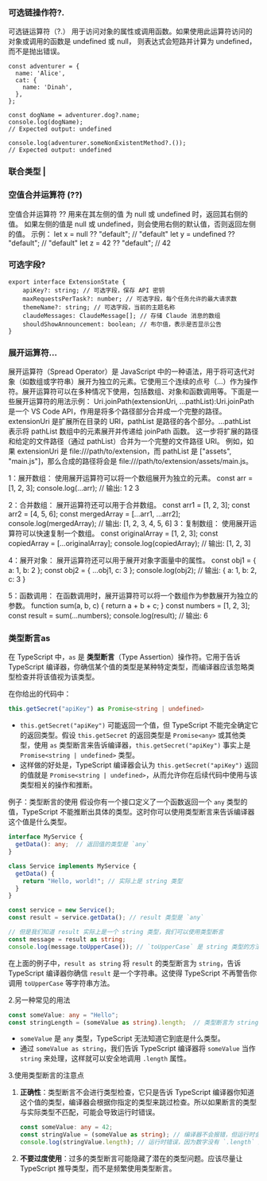 ### 可选链操作符?.
可选链运算符（?.） 用于访问对象的属性或调用函数。如果使用此运算符访问的对象或调用的函数是 undefined 或 null，
则表达式会短路并计算为 undefined，而不是抛出错误。
```
const adventurer = {
  name: 'Alice',
  cat: {
    name: 'Dinah',
  },
};

const dogName = adventurer.dog?.name;
console.log(dogName);
// Expected output: undefined

console.log(adventurer.someNonExistentMethod?.());
// Expected output: undefined
```

### 联合类型 |

### 空值合并运算符 (??)
空值合并运算符 ?? 用来在其左侧的值 为 null 或 undefined 时，返回其右侧的值。
如果左侧的值是 null 或 undefined，则会使用右侧的默认值，否则返回左侧的值。
示例：
let x = null ?? "default";   // "default"
let y = undefined ?? "default"; // "default"
let z = 42 ?? "default";     // 42

### 可选字段?
```
export interface ExtensionState {
    apiKey?: string; // 可选字段，保存 API 密钥
    maxRequestsPerTask?: number; // 可选字段，每个任务允许的最大请求数
    themeName?: string; // 可选字段，当前的主题名称
    claudeMessages: ClaudeMessage[]; // 存储 Claude 消息的数组
    shouldShowAnnouncement: boolean; // 布尔值，表示是否显示公告
}
```

### 展开运算符...
展开运算符（Spread Operator）是 JavaScript 中的一种语法，用于将可迭代对象（如数组或字符串）展开为独立的元素。它使用三个连续的点号（...）作为操作符。展开运算符可以在多种情况下使用，包括数组、对象和函数调用等。下面是一些展开运算符的用法示例：
Uri.joinPath(extensionUri, ...pathList):Uri.joinPath 是一个 VS Code API，作用是将多个路径部分合并成一个完整的路径。
extensionUri 是扩展所在目录的 URI，pathList 是路径的各个部分。...pathList 表示将 pathList 数组中的元素展开并传递给 joinPath 函数。
这一步将扩展的路径和给定的文件路径（通过 pathList）合并为一个完整的文件路径 URI。
例如，如果 extensionUri 是 file:///path/to/extension，而 pathList 是 ["assets", "main.js"]，那么合成的路径将会是 file:///path/to/extension/assets/main.js。

1：展开数组： 使用展开运算符可以将一个数组展开为独立的元素。
const arr = [1, 2, 3];
console.log(...arr);  // 输出: 1 2 3

2：合并数组： 展开运算符还可以用于合并数组。
const arr1 = [1, 2, 3];
const arr2 = [4, 5, 6];
const mergedArray = [...arr1, ...arr2];
console.log(mergedArray);  // 输出: [1, 2, 3, 4, 5, 6]
3：复制数组： 使用展开运算符可以快速复制一个数组。
const originalArray = [1, 2, 3];
const copiedArray = [...originalArray];
console.log(copiedArray);  // 输出: [1, 2, 3]

4：展开对象： 展开运算符还可以用于展开对象字面量中的属性。
const obj1 = { a: 1, b: 2 };
const obj2 = { ...obj1, c: 3 };
console.log(obj2);  // 输出: { a: 1, b: 2, c: 3 }

5：函数调用： 在函数调用时，展开运算符可以将一个数组作为参数展开为独立的参数。
function sum(a, b, c) {
  return a + b + c;
}
const numbers = [1, 2, 3];
const result = sum(...numbers);
console.log(result);  // 输出: 6


### 类型断言as
在 TypeScript 中，`as` 是 **类型断言**（Type Assertion）操作符。它用于告诉 TypeScript 编译器，你确信某个值的类型是某种特定类型，而编译器应该忽略类型检查并将该值视为该类型。

在你给出的代码中：

```typescript
this.getSecret("apiKey") as Promise<string | undefined>
```

*   `this.getSecret("apiKey")` 可能返回一个值，但 TypeScript 不能完全确定它的返回类型。假设 `this.getSecret` 的返回类型是 `Promise<any>` 或其他类型，使用 `as` 类型断言来告诉编译器，`this.getSecret("apiKey")` 事实上是 `Promise<string | undefined>` 类型。
*   这样做的好处是，TypeScript 编译器会认为 `this.getSecret("apiKey")` 返回的值就是 `Promise<string | undefined>`，从而允许你在后续代码中使用与该类型相关的操作和推断。

例子：类型断言的使用
假设你有一个接口定义了一个函数返回一个 `any` 类型的值，TypeScript 不能推断出具体的类型。这时你可以使用类型断言来告诉编译器这个值是什么类型。

```typescript
interface MyService {
  getData(): any;  // 返回值的类型是 `any`
}

class Service implements MyService {
  getData() {
    return "Hello, world!"; // 实际上是 string 类型
  }
}

const service = new Service();
const result = service.getData(); // result 类型是 `any`

// 但是我们知道 result 实际上是一个 string 类型，我们可以使用类型断言
const message = result as string;
console.log(message.toUpperCase()); // `toUpperCase` 是 string 类型的方法
```

在上面的例子中，`result as string` 将 `result` 的类型断言为 `string`，告诉 TypeScript 编译器你确信 `result` 是一个字符串。这使得 TypeScript 不再警告你调用 `toUpperCase` 等字符串方法。

2.另一种常见的用法

```typescript
const someValue: any = "Hello";
const stringLength = (someValue as string).length;  // 类型断言为 string
```

*   `someValue` 是 `any` 类型，TypeScript 无法知道它到底是什么类型。
*   通过 `someValue as string`，我们告诉 TypeScript 编译器将 `someValue` 当作 `string` 来处理，这样就可以安全地调用 `.length` 属性。

3.使用类型断言的注意点
1. **正确性**：类型断言不会进行类型检查，它只是告诉 TypeScript 编译器你知道这个值的类型，编译器会根据你指定的类型来跳过检查。所以如果断言的类型与实际类型不匹配，可能会导致运行时错误。

    ```typescript
    const someValue: any = 42;
    const stringValue = (someValue as string); // 编译器不会报错，但运行时会出错
    console.log(stringValue.length); // 运行时错误，因为数字没有 `.length` 属性
    ```
2. **不要过度使用**：过多的类型断言可能隐藏了潜在的类型问题。应该尽量让 TypeScript 推导类型，而不是频繁使用类型断言。

